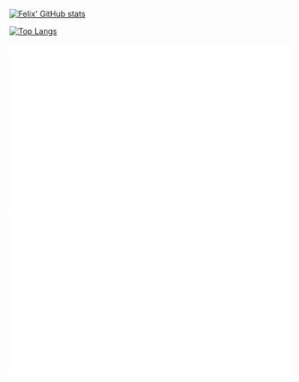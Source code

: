<!--
**fhochleitner/fhochleitner** is a ✨ _special_ ✨ repository because its `README.md` (this file) appears on your GitHub profile.

Here are some ideas to get you started:

- 🔭 I’m currently working on ...
- 🌱 I’m currently learning ...
- 👯 I’m looking to collaborate on ...
- 🤔 I’m looking for help with ...
- 💬 Ask me about ...
- 📫 How to reach me: ...
- 😄 Pronouns: ...
- ⚡ Fun fact: ...
-->
[![Felix' GitHub stats](https://github-readme-stats.vercel.app/api?username=fhochleitner&show_icons=true&theme=noctis_minimus&show_icons=true&count_private=true)](https://github.com/anuraghazra/github-readme-stats)

[![Top Langs](https://github-readme-stats.vercel.app/api/top-langs/?username=fhochleitner&layout=compact&theme=noctis_minimus&show_icons=true&count_private=true&hide=html,css&langs_count=6)](https://github.com/anuraghazra/github-readme-stats)

![Overview](https://raw.githubusercontent.com/fhochleitner/gh-stats/refs/heads/master/generated//overview.svg#gh-dark-mode-only)
![Langs](https://raw.githubusercontent.com/fhochleitner/gh-stats/refs/heads/master/generated/languages.svg#gh-dark-mode-only)
